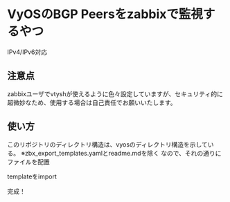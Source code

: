 # VyOSのBGP Peersをzabbixで監視するやつ
IPv4/IPv6対応
## 注意点
zabbixユーザでvtyshが使えるように色々設定していますが、セキュリティ的に超微妙なため、使用する場合は自己責任でお願いいたします。
## 使い方
このリポジトリのディレクトリ構造は、vyosのディレクトリ構造を示している。
※zbx_export_templates.yamlとreadme.mdを除く
なので、それの通りにファイルを配置

templateをimport

完成！